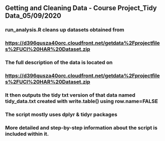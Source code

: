## Getting and Cleaning Data - Course Project_Tidy Data_05/09/2020
### run_analysis.R cleans up datasets obtained from
### https://d396qusza40orc.cloudfront.net/getdata%2Fprojectfiles%2FUCI%20HAR%20Dataset.zip
### The full description of the data is located on
### https://d396qusza40orc.cloudfront.net/getdata%2Fprojectfiles%2FUCI%20HAR%20Dataset.zip
### It then outputs the tidy txt version of that data named tidy_data.txt created with write.table() using row.name=FALSE
### The script mostly uses dplyr & tidyr packages
### More detailed and step-by-step information about the script is included within it.
